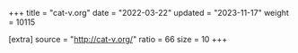 +++
title = "cat-v.org"
date = "2022-03-22"
updated = "2023-11-17"
weight = 10115

[extra]
source = "http://cat-v.org/"
ratio = 66
size = 10
+++
